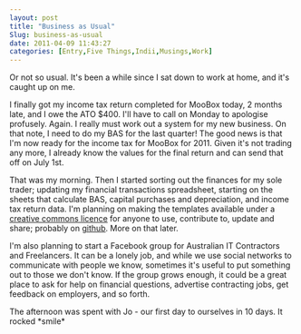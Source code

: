```yaml
---
layout: post
title: "Business as Usual"
Slug: business-as-usual
date: 2011-04-09 11:43:27
categories: [Entry,Five Things,Indii,Musings,Work]
---
```

Or not so usual. It's been a while since I sat down to work at home, and it's caught up on me.

I finally got my income tax return completed for MooBox today, 2 months late, and I owe the ATO $400. I'll have to call on Monday to apologise profusely. Again. I really must work out a system for my new business. On that note, I need to do my BAS for the last quarter! The good news is that I'm now ready for the income tax for MooBox for 2011. Given it's not trading any more, I already know the values for the final return and can send that off on July 1st.

That was my morning. Then I started sorting out the finances for my sole trader; updating my financial transactions spreadsheet, starting on the sheets that calculate BAS, capital purchases and depreciation, and income tax return data. I'm planning on making the templates available under a [creative commons licence](http://creativecommons.org/) for anyone to use, contribute to, update and share; probably on [github](https://github.com/). More on that later.

I'm also planning to start a Facebook group for Australian IT Contractors and Freelancers. It can be a lonely job, and while we use social networks to communicate with people we know, sometimes it's useful to put something out to those we don't know. If the group grows enough, it could be a great place to ask for help on financial questions, advertise contracting jobs, get feedback on employers, and so forth.

The afternoon was spent with Jo - our first day to ourselves in 10 days. It rocked \*smile\*
